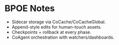# BPOE Notes
- Sidecar storage via CoCache/CoCacheGlobal.
- Append-style edits for human-touch assets.
- Checkpoints + rollback at every phase.
- CoAgent orchestration with watchers/dashboards.
